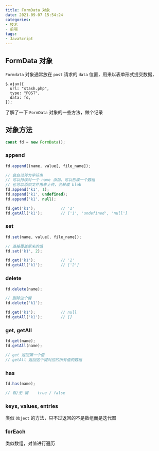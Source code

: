 ```yaml
---
title: FormData 对象
date: 2021-09-07 15:54:24
categories:
- 技术
- 前端
tags:
- JavaScript
---
```

## FormData 对象

`Formdata` 对象通常放在 `post` 请求的 `data` 位置，用来以表单形式提交数据，

```
$.ajax({
  url: "stash.php",
  type: "POST",
  data: fd,
});
```

了解了一下 `FormData` 对象的一些方法，做个记录

<!--more-->

## 对象方法

```javascript
const fd = new FormData();
```



### append

``` javascript
fd.append((name, value[, file_name]);

// 会自动转为字符串
// 可以持续对一个 name 添加，可以形成一个数组
// 也可以添加文件用来上传，会转成 blob
fd.append('k1', 1);
fd.append('k1', undefined);
fd.append('k1', null);

fd.get('k1');			// '1'
fd.getAll('k1');		// ['1', 'undefined', 'null']
```



### set

``` javascript
fd.set(name, value[, file_name]);

// 直接覆盖原来的值
fd.set('k1', 2);

fd.get('k1');			// '2'
fd.getAll('k1');		// ['2']
```



### delete

``` javascript
fd.delete(name);

// 删除这个键
fd.delete('k1');

fd.get('k1');			// null
fd.getAll('k1');		// []
```



### get, getAll

``` javascript
fd.get(name);
fd.getAll(name);

// get 返回第一个值
// getAll 返回这个键对应的所有值的数组
```



### has

``` javascript
fd.has(name);

// 有/无 键	true / false
```



### keys, values, entries

类似 `Object` 的方法，只不过返回的不是数组而是迭代器



### forEach

类似数组，对值进行遍历